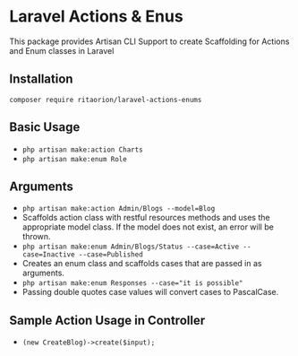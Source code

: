 # Laravel Actions & Enus
This package provides Artisan CLI Support to create Scaffolding for Actions and Enum classes in Laravel

## Installation
`composer require ritaorion/laravel-actions-enums`

## Basic Usage
- `php artisan make:action Charts`
- `php artisan make:enum Role`

## Arguments
- `php artisan make:action Admin/Blogs --model=Blog`
- Scaffolds action class with restful resources methods and uses the appropriate model class. If the model does not exist, an error will be thrown.
- `php artisan make:enum Admin/Blogs/Status --case=Active --case=Inactive --case=Published`
- Creates an enum class and scaffolds cases that are passed in as arguments.
- `php artisan make:enum Responses --case="it is possible"`
- Passing double quotes case values will convert cases to PascalCase.

## Sample Action Usage in Controller
- `(new CreateBlog)->create($input);`